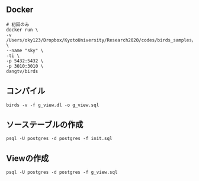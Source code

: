 ## Docker

```
# 初回のみ
docker run \
-v /Users/oky123/Dropbox/KyotoUniversity/Research2020/codes/birds_samples/sky:/root/sky \
--name "sky" \
-ti \
-p 5432:5432 \
-p 3010:3010 \
dangtv/birds
```

## コンパイル

```
birds -v -f g_view.dl -o g_view.sql
```

## ソーステーブルの作成

```
psql -U postgres -d postgres -f init.sql
```

## Viewの作成

```
psql -U postgres -d postgres -f g_view.sql
```
